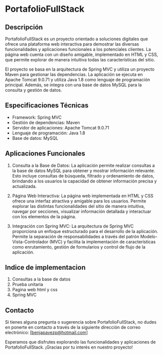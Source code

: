 # PortafolioFullStack

## Descripción

PortafolioFullStack es un proyecto orientado a soluciones digitales que ofrece una plataforma web interactiva para demostrar las diversas funcionalidades y aplicaciones funcionales a los potenciales clientes. La página web cuenta con un diseño amigable, implementado en HTML y CSS, que permite explorar de manera intuitiva todas las características del sitio.

El proyecto se basa en la arquitectura de Spring MVC y utiliza un proyecto Maven para gestionar las dependencias. La aplicación se ejecuta en Apache Tomcat 9.0.71 y utiliza Java 1.8 como lenguaje de programación principal. Además, se integra con una base de datos MySQL para la consulta y gestión de datos.

## Especificaciones Técnicas

- Framework: Spring MVC
- Gestión de dependencias: Maven
- Servidor de aplicaciones: Apache Tomcat 9.0.71
- Lenguaje de programación: Java 1.8
- Base de datos: MySQL

## Aplicaciones Funcionales

1. Consulta a la Base de Datos: La aplicación permite realizar consultas a la base de datos MySQL para obtener y mostrar información relevante. Esto incluye consultas de búsqueda, filtrado y ordenamiento de datos, brindando a los usuarios la capacidad de obtener información precisa y actualizada.

2. Página Web Interactiva: La página web implementada en HTML y CSS ofrece una interfaz atractiva y amigable para los usuarios. Permite explorar las distintas funcionalidades del sitio de manera intuitiva, navegar por secciones, visualizar información detallada y interactuar con los elementos de la página.

3. Integración con Spring MVC: La arquitectura de Spring MVC proporciona un enfoque estructurado para el desarrollo de la aplicación. Permite la separación de responsabilidades a través del patrón Modelo-Vista-Controlador (MVC) y facilita la implementación de características como enrutamiento, gestión de formularios y control de flujo de la aplicación.

## Indice de implementacion

1. Consultas a la base de datos
2. Prueba unitaria
3. Pagina web html y css
4. Spring MVC

## Contacto

Si tienes alguna pregunta o sugerencia sobre PortafolioFullStack, no dudes en ponerte en contacto a través de la siguiente dirección de correo electrónico: [benjapavezp@hotmail.com]

Esperamos que disfrutes explorando las funcionalidades y aplicaciones de PortafolioFullStack. ¡Gracias por tu interés en nuestro proyecto!



